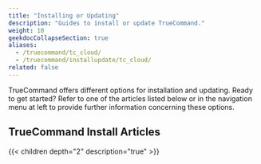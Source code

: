 ```yaml
---
title: "Installing or Updating"
description: "Guides to install or update TrueCommand."
weight: 10
geekdocCollapseSection: true
aliases:
  - /truecommand/tc_cloud/
  - /truecommand/installupdate/tc_cloud/
related: false
---
```


TrueCommand offers different options for installation and updating.
Ready to get started?
Refer to one of the articles listed below or in the navigation menu at left to provide further information concerning these options.

<div class="noprint">

## TrueCommand Install Articles

{{< children depth="2" description="true" >}}

</div>
